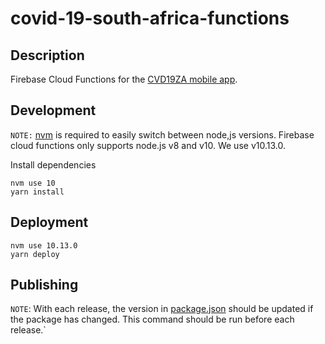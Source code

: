 # covid-19-south-africa-functions

## Description

Firebase Cloud Functions for the [CVD19ZA mobile app](https://github.com/shaunsaker/covid-19-south-africa-app).

## Development

`NOTE:` [nvm](https://github.com/nvm-sh/nvm) is required to easily switch between node,js versions. Firebase cloud functions only supports node.js v8 and v10. We use v10.13.0.

Install dependencies

```
nvm use 10
yarn install
```

## Deployment

```
nvm use 10.13.0
yarn deploy
```

## Publishing

`NOTE`: With each release, the version in [package.json](./package.json) should be updated if the package has changed. This command should be run before each release.`
